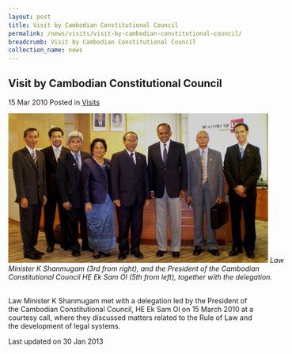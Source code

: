 ```yaml
---
layout: post
title: Visit by Cambodian Constitutional Council
permalink: /news/visits/visit-by-cambodian-constitutional-council/
breadcrumb: Visit by Cambodian Constitutional Council
collection_name: news
---
```


<style>
.image {width: 600px;}
.image img {max-width: 100%;}
</style>

Visit by Cambodian Constitutional Council
---

15 Mar 2010 Posted in [Visits](/news/visits/)

<div class="image">
  <img src="/images/courtesy-call-15-mar-1.jpg/">
  <i>Law Minister K Shanmugam (3rd from right), and the President of the Cambodian Constitutional Council HE Ek Sam Ol (5th from left), together with the delegation.</i>
</div><br>

Law Minister K Shanmugam met with a delegation led by the President of the Cambodian Constitutional Council, HE Ek Sam Ol on 15 March 2010 at a courtesy call, where they discussed matters related to the Rule of Law and the development of legal systems.

<p class="right-side-updated">Last updated on 30 Jan 2013</p>
